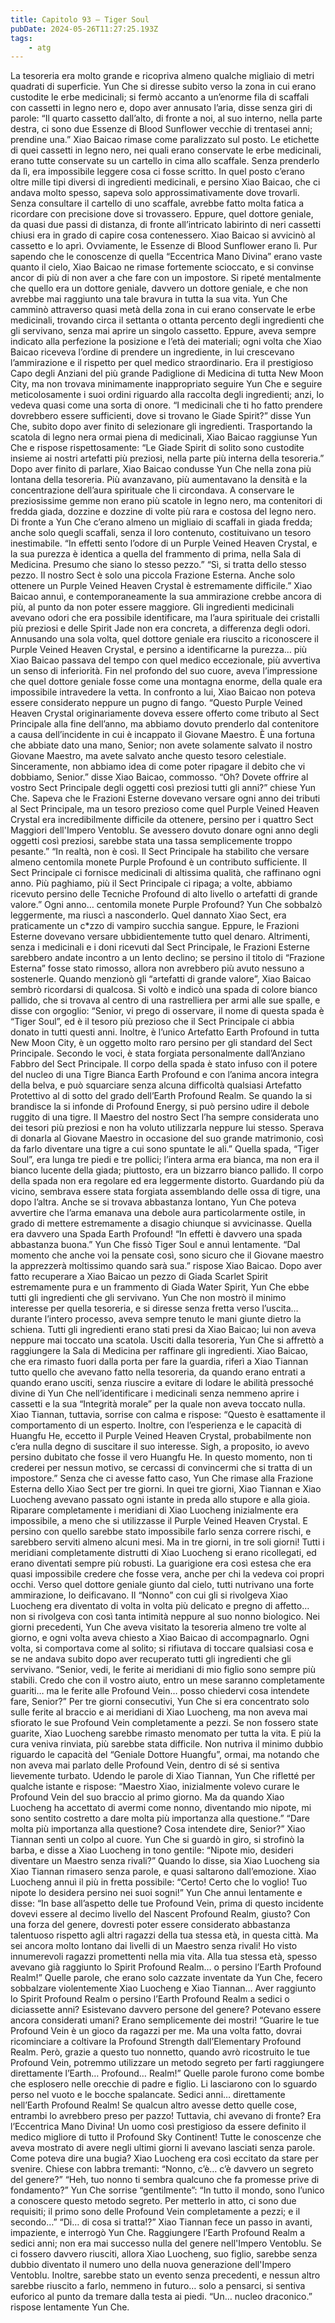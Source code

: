 ```yaml
---
title: Capitolo 93 – Tiger Soul
pubDate: 2024-05-26T11:27:25.193Z
tags:
    - atg
---
```



La tesoreria era molto grande e ricopriva almeno qualche migliaio di metri quadrati di superficie. Yun Che si diresse subito verso la zona in cui erano custodite le erbe medicinali; si fermò accanto a un’enorme fila di scaffali con cassetti in legno nero e, dopo aver annusato l’aria, disse senza giri di parole: “Il quarto cassetto dall’alto, di fronte a noi, al suo interno, nella parte destra, ci sono due Essenze di Blood Sunflower vecchie di trentasei anni; prendine una.”
Xiao Baicao rimase come paralizzato sul posto. Le etichette di quei cassetti in legno nero, nei quali erano conservate le erbe medicinali, erano tutte conservate su un cartello in cima allo scaffale. Senza prenderlo da lì, era impossibile leggere cosa ci fosse scritto. In quel posto c’erano oltre mille tipi diversi di ingredienti medicinali, e persino Xiao Baicao, che ci andava molto spesso, sapeva solo approssimativamente dove trovarli. Senza consultare il cartello di uno scaffale, avrebbe fatto molta fatica a ricordare con precisione dove si trovassero. Eppure, quel dottore geniale, da quasi due passi di distanza, di fronte all’intricato labirinto di neri cassetti chiusi era in grado di capire cosa contenessero.
Xiao Baicao si avvicinò al cassetto e lo aprì. Ovviamente, le Essenze di Blood Sunflower erano lì. Pur sapendo che le conoscenze di quella “Eccentrica Mano Divina” erano vaste quanto il cielo, Xiao Baicao ne rimase fortemente scioccato, e si convinse ancor di più di non aver a che fare con un impostore. Si ripeté mentalmente che quello era un dottore geniale, davvero un dottore geniale, e che non avrebbe mai raggiunto una tale bravura in tutta la sua vita.
Yun Che camminò attraverso quasi metà della zona in cui erano conservate le erbe medicinali, trovando circa il settanta o ottanta percento degli ingredienti che gli servivano, senza mai aprire un singolo cassetto. Eppure, aveva sempre indicato alla perfezione la posizione e l’età dei materiali; ogni volta che Xiao Baicao riceveva l’ordine di prendere un ingrediente, in lui crescevano l’ammirazione e il rispetto per quel medico straordinario. Era il prestigioso Capo degli Anziani del più grande Padiglione di Medicina di tutta New Moon City, ma non trovava minimamente inappropriato seguire Yun Che e seguire meticolosamente i suoi ordini riguardo alla raccolta degli ingredienti; anzi, lo vedeva quasi come una sorta di onore.
“I medicinali che ti ho fatto prendere dovrebbero essere sufficienti, dove si trovano le Giade Spirit?” disse Yun Che, subito dopo aver finito di selezionare gli ingredienti.
Trasportando la scatola di legno nera ormai piena di medicinali, Xiao Baicao raggiunse Yun Che e rispose rispettosamente: “Le Giade Spirit di solito sono custodite insieme ai nostri artefatti più preziosi, nella parte più interna della tesoreria.”
Dopo aver finito di parlare, Xiao Baicao condusse Yun Che nella zona più lontana della tesoreria. Più avanzavano, più aumentavano la densità e la concentrazione dell’aura spirituale che li circondava. A conservare le preziosissime gemme non erano più scatole in legno nero, ma contenitori di fredda giada, dozzine e dozzine di volte più rara e costosa del legno nero. Di fronte a Yun Che c’erano almeno un migliaio di scaffali in giada fredda; anche solo quegli scaffali, senza il loro contenuto, costituivano un tesoro inestimabile.
“In effetti sento l’odore di un Purple Veined Heaven Crystal, e la sua purezza è identica a quella del frammento di prima, nella Sala di Medicina. Presumo che siano lo stesso pezzo.”
“Sì, si tratta dello stesso pezzo. Il nostro Sect è solo una piccola Frazione Esterna. Anche solo ottenere un Purple Veined Heaven Crystal è estremamente difficile.” Xiao Baicao annuì, e contemporaneamente la sua ammirazione crebbe ancora di più, al punto da non poter essere maggiore. Gli ingredienti medicinali avevano odori che era possibile identificare, ma l’aura spirituale dei cristalli più preziosi e delle Spirit Jade non era concreta, a differenza degli odori. Annusando una sola volta, quel dottore geniale era riuscito a riconoscere il Purple Veined Heaven Crystal, e persino a identificarne la purezza… più Xiao Baicao passava del tempo con quel medico eccezionale, più avvertiva un senso di inferiorità. Fin nel profondo del suo cuore, aveva l’impressione che quel dottore geniale fosse come una montagna enorme, della quale era impossibile intravedere la vetta. In confronto a lui, Xiao Baicao non poteva essere considerato neppure un pugno di fango.
“Questo Purple Veined Heaven Crystal originariamente doveva essere offerto come tributo al Sect Principale alla fine dell’anno, ma abbiamo dovuto prenderlo dal contenitore a causa dell’incidente in cui è incappato il Giovane Maestro. È una fortuna che abbiate dato una mano, Senior; non avete solamente salvato il nostro Giovane Maestro, ma avete salvato anche questo tesoro celestiale. Sinceramente, non abbiamo idea di come poter ripagare il debito che vi dobbiamo, Senior.” disse Xiao Baicao, commosso.
“Oh? Dovete offrire al vostro Sect Principale degli oggetti così preziosi tutti gli anni?” chiese Yun Che. Sapeva che le Frazioni Esterne dovevano versare ogni anno dei tributi al Sect Principale, ma un tesoro prezioso come quel Purple Veined Heaven Crystal era incredibilmente difficile da ottenere, persino per i quattro Sect Maggiori dell'Impero Ventoblu. Se avessero dovuto donare ogni anno degli oggetti così preziosi, sarebbe stata una tassa semplicemente troppo pesante.”
“In realtà, non è così. Il Sect Principale ha stabilito che versare almeno centomila monete Purple Profound è un contributo sufficiente. Il Sect Principale ci fornisce medicinali di altissima qualità, che raffinano ogni anno. Più paghiamo, più il Sect Principale ci ripaga; a volte, abbiamo ricevuto persino delle Tecniche Profound di alto livello o artefatti di grande valore.”
Ogni anno… centomila monete Purple Profound? Yun Che sobbalzò leggermente, ma riuscì a nasconderlo. Quel dannato Xiao Sect, era praticamente un c*zzo di vampiro succhia sangue. Eppure, le Frazioni Esterne dovevano versare ubbidientemente tutto quel denaro. Altrimenti, senza i medicinali e i doni ricevuti dal Sect Principale, le Frazioni Esterne sarebbero andate incontro a un lento declino; se persino il titolo di “Frazione Esterna” fosse stato rimosso, allora non avrebbero più avuto nessuno a sostenerle.
Quando menzionò gli “artefatti di grande valore”, Xiao Baicao sembrò ricordarsi di qualcosa. Si voltò e indicò una spada di colore bianco pallido, che si trovava al centro di una rastrelliera per armi alle sue spalle, e disse con orgoglio: “Senior, vi prego di osservare, il nome di questa spada è “Tiger Soul”, ed è il tesoro più prezioso che il Sect Principale ci abbia donato in tutti questi anni. Inoltre, è l’unico Artefatto Earth Profound in tutta New Moon City, è un oggetto molto raro persino per gli standard del Sect Principale. Secondo le voci, è stata forgiata personalmente dall’Anziano Fabbro del Sect Principale. Il corpo della spada è stato infuso con il potere del nucleo di una Tigre Bianca Earth Profound e con l’anima ancora integra della belva, e può squarciare senza alcuna difficoltà qualsiasi Artefatto Protettivo al di sotto del grado dell’Earth Profound Realm. Se quando la si brandisce la si infonde di Profound Energy, si può persino udire il debole ruggito di una tigre. Il Maestro del nostro Sect l’ha sempre considerata uno dei tesori più preziosi e non ha voluto utilizzarla neppure lui stesso. Sperava di donarla al Giovane Maestro in occasione del suo grande matrimonio, così da farlo diventare una tigre a cui sono spuntate le ali.”
Quella spada, “Tiger Soul”, era lunga tre piedi e tre pollici; l’intera arma era bianca, ma non era il bianco lucente della giada; piuttosto, era un bizzarro bianco pallido. Il corpo della spada non era regolare ed era leggermente distorto. Guardando più da vicino, sembrava essere stata forgiata assemblando delle ossa di tigre, una dopo l’altra. Anche se si trovava abbastanza lontano, Yun Che poteva avvertire che l’arma emanava una debole aura particolarmente ostile, in grado di mettere estremamente a disagio chiunque si avvicinasse.
Quella era davvero una Spada Earth Profound!
“In effetti è davvero una spada abbastanza buona.” Yun Che fissò Tiger Soul e annuì lentamente.
“Dal momento che anche voi la pensate così, sono sicuro che il Giovane maestro la apprezzerà moltissimo quando sarà sua.” rispose Xiao Baicao.
Dopo aver fatto recuperare a Xiao Baicao un pezzo di Giada Scarlet Spirit estremamente pura e un frammento di Giada Water Spirit, Yun Che ebbe tutti gli ingredienti che gli servivano. Yun Che non mostrò il minimo interesse per quella tesoreria, e si diresse senza fretta verso l’uscita… durante l’intero processo, aveva sempre tenuto le mani giunte dietro la schiena. Tutti gli ingredienti erano stati presi da Xiao Baicao; lui non aveva neppure mai toccato una scatola.
Usciti dalla tesoreria, Yun Che si affrettò a raggiungere la Sala di Medicina per raffinare gli ingredienti. Xiao Baicao, che era rimasto fuori dalla porta per fare la guardia, riferì a Xiao Tiannan tutto quello che avevano fatto nella tesoreria, da quando erano entrati a quando erano usciti, senza riuscire a evitare di lodare le abilità pressoché divine di Yun Che nell’identificare i medicinali senza nemmeno aprire i cassetti e la sua “Integrità morale” per la quale non aveva toccato nulla.
Xiao Tiannan, tuttavia, sorrise con calma e rispose: “Questo è esattamente il comportamento di un esperto. Inoltre, con l’esperienza e le capacità di Huangfu He, eccetto il Purple Veined Heaven Crystal, probabilmente non c’era nulla degno di suscitare il suo interesse. Sigh, a proposito, io avevo persino dubitato che fosse il vero Huangfu He. In questo momento, non ti crederei per nessun motivo, se cercassi di convincermi che si tratta di un impostore.”
Senza che ci avesse fatto caso, Yun Che rimase alla Frazione Esterna dello Xiao Sect per tre giorni. In quei tre giorni, Xiao Tiannan e Xiao Luocheng avevano passato ogni istante in preda allo stupore e alla gioia. Riparare completamente i meridiani di Xiao Luocheng inizialmente era impossibile, a meno che si utilizzasse il Purple Veined Heaven Crystal. E persino con quello sarebbe stato impossibile farlo senza correre rischi, e sarebbero serviti almeno alcuni mesi.
Ma in tre giorni, in tre soli giorni! Tutti i meridiani completamente distrutti di Xiao Luocheng si erano ricollegati, ed erano diventati sempre più robusti. La guarigione era così estesa che era quasi impossibile credere che fosse vera, anche per chi la vedeva coi propri occhi.
Verso quel dottore geniale giunto dal cielo, tutti nutrivano una forte ammirazione, lo deificavano. Il “Nonno” con cui gli si rivolgeva Xiao Luocheng era diventato di volta in volta più delicato e pregno di affetto… non si rivolgeva con così tanta intimità neppure al suo nonno biologico.
Nei giorni precedenti, Yun Che aveva visitato la tesoreria almeno tre volte al giorno, e ogni volta aveva chiesto a Xiao Baicao di accompagnarlo. Ogni volta, si comportava come al solito; si rifiutava di toccare qualsiasi cosa e se ne andava subito dopo aver recuperato tutti gli ingredienti che gli servivano.
“Senior, vedi, le ferite ai meridiani di mio figlio sono sempre più stabili. Credo che con il vostro aiuto, entro un mese saranno completamente guariti… ma le ferite alle Profound Vein… posso chiedervi cosa intendete fare, Senior?”
Per tre giorni consecutivi, Yun Che si era concentrato solo sulle ferite al braccio e ai meridiani di Xiao Luocheng, ma non aveva mai sfiorato le sue Profound Vein completamente a pezzi. Se non fossero state guarite, Xiao Luocheng sarebbe rimasto menomato per tutta la vita. E più la cura veniva rinviata, più sarebbe stata difficile. Non nutriva il minimo dubbio riguardo le capacità del “Geniale Dottore Huangfu”, ormai, ma notando che non aveva mai parlato delle Profound Vein, dentro di sé si sentiva lievemente turbato.
Udendo le parole di Xiao Tiannan, Yun Che rifletté per qualche istante e rispose: “Maestro Xiao, inizialmente volevo curare le Profound Vein del suo braccio al primo giorno. Ma da quando Xiao Luocheng ha accettato di avermi come nonno, diventando mio nipote, mi sono sentito costretto a dare molta più importanza alla questione.”
“Dare molta più importanza alla questione? Cosa intendete dire, Senior?” Xiao Tiannan sentì un colpo al cuore.
Yun Che si guardò in giro, si strofinò la barba, e disse a Xiao Luocheng in tono gentile: “Nipote mio, desideri diventare un Maestro senza rivali?”
Quando lo disse, sia Xiao Luocheng sia Xiao Tiannan rimasero senza parole, e quasi saltarono dall’emozione. Xiao Luocheng annuì il più in fretta possibile: “Certo! Certo che lo voglio! Tuo nipote lo desidera persino nei suoi sogni!”
Yun Che annuì lentamente e disse: “In base all’aspetto delle tue Profound Vein, prima di questo incidente dovevi essere al decimo livello del Nascent Profound Realm, giusto? Con una forza del genere, dovresti poter essere considerato abbastanza talentuoso rispetto agli altri ragazzi della tua stessa età, in questa città. Ma sei ancora molto lontano dai livelli di un Maestro senza rivali! Ho visto innumerevoli ragazzi promettenti nella mia vita. Alla tua stessa età, spesso avevano già raggiunto lo Spirit Profound Realm… o persino l’Earth Profound Realm!”
Quelle parole, che erano solo cazzate inventate da Yun Che, fecero sobbalzare violentemente Xiao Luocheng e Xiao Tiannan… Aver raggiunto lo Spirit Profound Realm o persino l’Earth Profound Realm a sedici o diciassette anni? Esistevano davvero persone del genere? Potevano essere ancora considerati umani? Erano semplicemente dei mostri!
“Guarire le tue Profound Vein è un gioco da ragazzi per me. Ma una volta fatto, dovrai ricominciare a coltivare la Profound Strength dall’Elementary Profound Realm. Però, grazie a questo tuo nonnetto, quando avrò ricostruito le tue Profound Vein, potremmo utilizzare un metodo segreto per farti raggiungere direttamente l’Earth… Profound… Realm!”
Quelle parole furono come bombe che esplosero nelle orecchie di padre e figlio. Li lasciarono con lo sguardo perso nel vuoto e le bocche spalancate.
Sedici anni… direttamente nell’Earth Profound Realm! Se qualcun altro avesse detto quelle cose, entrambi lo avrebbero preso per pazzo! Tuttavia, chi avevano di fronte? Era l’Eccentrica Mano Divina! Un uomo così prestigioso da essere definito il medico migliore di tutto il Profound Sky Continent! Tutte le conoscenze che aveva mostrato di avere negli ultimi giorni li avevano lasciati senza parole. Come poteva dire una bugia?
Xiao Luocheng era così eccitato da stare per svenire. Chiese con labbra tremanti: “Nonno, c’è… c’è davvero un segreto del genere?”
“Heh, tuo nonno ti sembra qualcuno che fa promesse prive di fondamento?” Yun Che sorrise “gentilmente”: “In tutto il mondo, sono l’unico a conoscere questo metodo segreto. Per metterlo in atto, ci sono due requisiti; il primo sono delle Profound Vein completamente a pezzi; e il secondo…”
“Di… di cosa si tratta!?” Xiao Tiannan fece un passo in avanti, impaziente, e interrogò Yun Che. Raggiungere l’Earth Profound Realm a sedici anni; non era mai successo nulla del genere nell'Impero Ventoblu. Se ci fossero davvero riusciti, allora Xiao Luocheng, suo figlio, sarebbe senza dubbio diventato il numero uno della nuova generazione dell'Impero Ventoblu. Inoltre, sarebbe stato un evento senza precedenti, e nessun altro sarebbe riuscito a farlo, nemmeno in futuro… solo a pensarci, si sentiva euforico al punto da tremare dalla testa ai piedi.
“Un… nucleo draconico.” rispose lentamente Yun Che.



